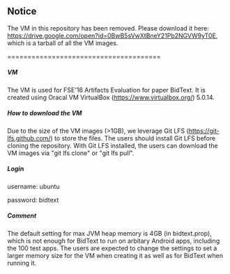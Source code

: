 ## Notice

The VM in this repository has been removed. Please download it here:
https://drive.google.com/open?id=0BwB5sVwXtBneY21Pb2NGVW9yT0E, which is a 
tarball of all the VM images.

======================================

##### VM

The VM is used for FSE'16 Artifacts Evaluation for paper BidText. It is created
using Oracal VM VirtualBox (https://www.virtualbox.org/) 5.0.14.

##### How to download the VM

Due to the size of the VM images (>1GB), we leverage Git LFS (https://git-lfs.github.com/)
to store the files. The users should install Git LFS before cloning the repository.
With Git LFS installed, the users can download the VM images via "git lfs clone"
or "git lfs pull".

##### Login

username: ubuntu

password: bidtext

##### Comment

The default setting for max JVM heap memory is 4GB (in bidtext.prop),
which is not enough for BidText to run on arbitary Android apps, including
the 100 test apps. The users are expected to change the settings to 
set a larger memory size for the VM when creating it as well as for BidText
when running it.

